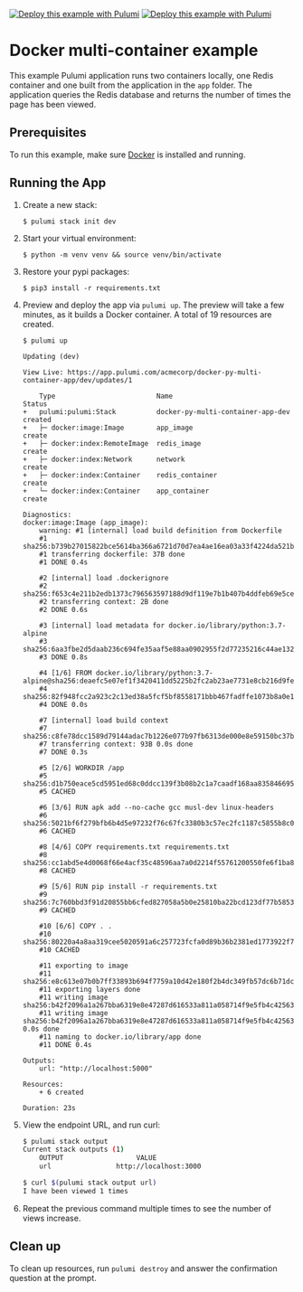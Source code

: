 [![Deploy this example with Pulumi](https://www.pulumi.com/images/deploy-with-pulumi/dark.svg)](https://app.pulumi.com/new?template=https://github.com/pulumi/examples/blob/master/docker-py-multi-container-app/README.md#gh-light-mode-only)
[![Deploy this example with Pulumi](https://www.pulumi.com/images/deploy-with-pulumi/light.svg)](https://app.pulumi.com/new?template=https://github.com/pulumi/examples/blob/master/docker-py-multi-container-app/README.md#gh-dark-mode-only)

# Docker multi-container example

This example Pulumi application runs two containers locally, one Redis container and one built from the application in the `app` folder. The application queries the Redis database and returns the number of times the page has been viewed.

## Prerequisites

To run this example, make sure [Docker](https://docs.docker.com/engine/installation/) is installed and running.

## Running the App

1.  Create a new stack:

    ```
    $ pulumi stack init dev
    ```

1.  Start your virtual environment:

    ```
    $ python -m venv venv && source venv/bin/activate
    ```

1. Restore your pypi packages:

    ```
    $ pip3 install -r requirements.txt
    ```

1.  Preview and deploy the app via `pulumi up`. The preview will take a few minutes, as it builds a Docker container. A total of 19 resources are created.

    ```
    $ pulumi up
    ```

    ```
    Updating (dev)

    View Live: https://app.pulumi.com/acmecorp/docker-py-multi-container-app/dev/updates/1

        Type                         Name                               Status
    +   pulumi:pulumi:Stack          docker-py-multi-container-app-dev  created
    +   ├─ docker:image:Image        app_image                          create
    +   ├─ docker:index:RemoteImage  redis_image                        create
    +   ├─ docker:index:Network      network                            create
    +   ├─ docker:index:Container    redis_container                    create
    +   └─ docker:index:Container    app_container                      create

    Diagnostics:
    docker:image:Image (app_image):
        warning: #1 [internal] load build definition from Dockerfile
        #1 sha256:b739b27015822bce5614ba366a6721d70d7ea4ae16ea03a33f4224da521be91e
        #1 transferring dockerfile: 37B done
        #1 DONE 0.4s

        #2 [internal] load .dockerignore
        #2 sha256:f653c4e211b2edb1373c796563597188d9df119e7b1b407b4ddfeb69e5ce4627
        #2 transferring context: 2B done
        #2 DONE 0.6s

        #3 [internal] load metadata for docker.io/library/python:3.7-alpine
        #3 sha256:6aa3fbe2d5daab236c694fe35aaf5e88aa0902955f2d77235216c44ae1323666
        #3 DONE 0.8s

        #4 [1/6] FROM docker.io/library/python:3.7-alpine@sha256:deaefc5e07ef1f3420411dd5225b2fc2ab23ae7731e8cb216d9fe74557d81db5
        #4 sha256:82f948fcc2a923c2c13ed38a5fcf5bf8558171bbb467fadffe1073b8a0e1e3fb
        #4 DONE 0.0s

        #7 [internal] load build context
        #7 sha256:c8fe78dcc1589d79144adac7b1226e077b97fb6313de000e8e59150bc37ba4a7
        #7 transferring context: 93B 0.0s done
        #7 DONE 0.3s

        #5 [2/6] WORKDIR /app
        #5 sha256:d1b750eace5cd5951ed68c0ddcc139f3b08b2c1a7caadf168aa8358466959831
        #5 CACHED

        #6 [3/6] RUN apk add --no-cache gcc musl-dev linux-headers
        #6 sha256:5021bf6f279bfb6b4d5e97232f76c67fc3380b3c57ec2fc1187c5855b8c096c8
        #6 CACHED

        #8 [4/6] COPY requirements.txt requirements.txt
        #8 sha256:cc1abd5e4d0068f66e4acf35c48596aa7a0d2214f55761200550fe6f1ba89ad1
        #8 CACHED

        #9 [5/6] RUN pip install -r requirements.txt
        #9 sha256:7c760bbd3f91d20855bb6cfed827058a5b0e25810ba22bcd123df77b5853d1bb
        #9 CACHED

        #10 [6/6] COPY . .
        #10 sha256:80220a4a8aa319cee5020591a6c257723fcfa0d89b36b2381ed1773922f72390
        #10 CACHED

        #11 exporting to image
        #11 sha256:e8c613e07b0b7ff33893b694f7759a10d42e180f2b4dc349fb57dc6b71dcab00
        #11 exporting layers done
        #11 writing image sha256:b42f2096a1a267bba6319e8e47287d616533a811a058714f9e5fb4c4256351d6
        #11 writing image sha256:b42f2096a1a267bba6319e8e47287d616533a811a058714f9e5fb4c4256351d6 0.0s done
        #11 naming to docker.io/library/app done
        #11 DONE 0.4s

    Outputs:
        url: "http://localhost:5000"

    Resources:
        + 6 created

    Duration: 23s
    ```

1.  View the endpoint URL, and run curl:

    ```bash
    $ pulumi stack output
    Current stack outputs (1)
        OUTPUT                  VALUE
        url                http://localhost:3000

    $ curl $(pulumi stack output url)
    I have been viewed 1 times
    ```

1. Repeat the previous command multiple times to see the number of views increase.

## Clean up

To clean up resources, run `pulumi destroy` and answer the confirmation question at the prompt.
